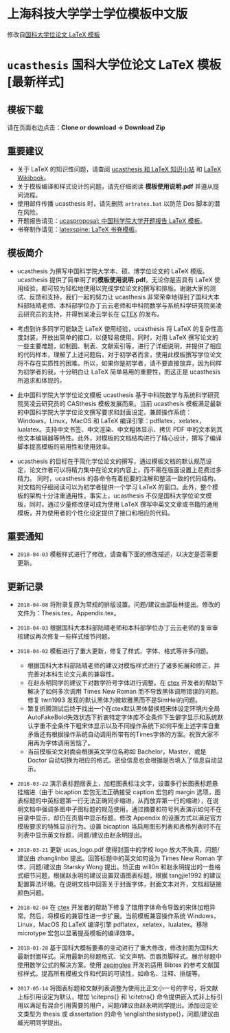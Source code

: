 # 上海科技大学学士学位模板中文版
  修改自[国科大学位论文 LaTeX 模板](https://github.com/mohuangrui/ucasthesis) 

# `ucasthesis` 国科大学位论文 LaTeX 模板 [最新样式]

## 模板下载

请在页面右边点击：**Clone or download -> Download Zip**

## 重要建议

* 关于 LaTeX 的知识性问题，请查阅 [ucasthesis 和 LaTeX 知识小站](https://github.com/mohuangrui/ucasthesis/wiki) 和 [LaTeX Wikibook](https://en.wikibooks.org/wiki/LaTeX)。
* 关于模板编译和样式设计的问题，请先仔细阅读 **模板使用说明.pdf** 并遵从提问流程。
* 使用邮件传播 ucasthesis 时，请先删除 `artratex.bat` 以防范 Dos 脚本的潜在风险。
* 开题报告请见：[ucasproposal: 中国科学院大学开题报告 LaTeX 模板](https://github.com/mohuangrui/ucasproposal)。
* 书脊制作请见：[latexspine: LaTeX 书脊模板](https://github.com/mohuangrui/latexspine)。

## 模板简介
 
* ucasthesis 为撰写中国科学院大学本、硕、博学位论文的 LaTeX 模版。ucasthesis 提供了简单明了的**模板使用说明.pdf**。无论你是否具有 LaTeX 使用经验，都可较为轻松地使用以完成学位论文的撰写和排版。谢谢大家的测试、反馈和支持，我们一起的努力让 ucasthesis 非常荣幸地得到了国科大本科部陆晴老师、本科部学位办丁云云老师和中科院数学与系统科学研究院吴凌云研究员的支持，并得到吴凌云学长在 [CTEX](http://www.ctex.org/HomePage) 的发布。

* 考虑到许多同学可能缺乏 LaTeX 使用经验，ucasthesis 将 LaTeX 的复杂性高度封装，开放出简单的接口，以便轻易使用。同时，对用 LaTeX 撰写论文的一些主要难题，如制图、制表、文献索引等，进行了详细说明，并提供了相应的代码样本，理解了上述问题后，对于初学者而言，使用此模板撰写学位论文将不存在实质性的困难。所以，如果你是初学者，请不要直接放弃，因为同样为初学者的我，十分明白让 LaTeX 简单易用的重要性，而这正是 ucasthesis 所追求和体现的。

* 此中国科学院大学学位论文模板 ucasthesis 基于中科院数学与系统科学研究院吴凌云研究员的 CASthesis 模板发展而来。当前 ucasthesis 模板满足最新的中国科学院大学学位论文撰写要求和封面设定。兼顾操作系统：Windows，Linux，MacOS 和 LaTeX 编译引擎：pdflatex，xelatex，lualatex。支持中文书签、中文渲染、中文粗体显示、拷贝 PDF 中的文本到其他文本编辑器等特性。此外，对模板的文档结构进行了精心设计，撰写了编译脚本提高模板的易用性和使用效率。

* ucasthesis 的目标在于简化学位论文的撰写，通过模板文档的默认规范设定，论文作者可以将精力集中在论文的内容上，而不需在版面设置上花费过多精力。 同时，ucasthesis 的各命令有着扼要的注解和整洁一致的代码结构，对文档的仔细阅读可以为初学者提供一个学习 LaTeX 的窗口。此外，整个模板的架构十分注重通用性，事实上，ucasthesis 不仅是国科大学位论文模板，同时，通过少量修改便可成为使用 LaTeX 撰写中英文文章或书籍的通用模板，并为使用者的个性化设定提供了接口和相应的代码。

## 重要通知

* `2018-04-03` 模板样式进行了修改，请查看下面的修改描述，以决定是否需要更新。

## 更新记录

* `2018-04-08` 将附录复原为常规的排版设置。问题/建议由邵岳林提出。修改的文件为：Thesis.tex，Appendix.tex。

* `2018-04-03` 根据国科大本科部陆晴老师和本科部学位办丁云云老师的复审审核建议再次修复一些样式细节问题。

* `2018-04-02` 模板进行了重大更新，修复了样式、字体、格式等许多问题。

    * 根据国科大本科部陆晴老师的建议对模版样式进行了诸多拓展和修正，并完善对本科生论文元素的兼容性。
    * 在赵永明同学的建议下对数学符号字体进行调整。在 [ctex](https://github.com/CTeX-org/ctex-kit) 开发者的帮助下解决了如何多次调用 Times New Roman 而不导致黑体调用错误的问题。修复 twn1993 发现的默认黑体为微软雅黑而不是SimHei的问题。
    * 繁复折腾测试后终于找出一个在ctex默认黑体替换粗宋体设定环境内全局AutoFakeBold失效状态下折衷特定字体库不全条件下生僻字显示和系统默认字重不全条件下粗宋体显示以及不同操作系统下如何平衡上述字库自重矛盾还有根据操作系统自动调用所带有的Times字体的方案。祝贺大家不用再为字体调用苦恼了。
    * 当前模板论文封面会根据英文学位名称如 Bachelor，Master，或是 Doctor 自动切换为相应的格式。密级信息也会根据是否填入了信息自动显示。

* `2018-03-22` 演示表标题居表上，加粗图表标注文字，设置多行长图表标题悬挂缩进（由于 bicaption 宏包无法正确接受 caption 宏包的 margin 选项，图表标题的中英标题第一行无法正确同步缩进，从而放弃第一行的缩进），在说明文档中强调多图中子图标题的规范使用，通过摘要和符号列表演示如何不在目录中显示，却仍在页眉中显示标题，修改 Appendix 的设置方式以满足官方模板要求的特殊显示行为。设置 bicaption 当启用图形列表和表格列表时不在列表中显示英文标题，问题/建议由赵永明提出。

* `2018-03-21` 更新 ucas_logo.pdf 使得封面中的学校 logo 放大不失真，问题/建议由 zhanglinbo 提出。回答标题中的英文如何设为 Times New Roman 字体，问题/建议由 Starsky Wong 提出。矫正由 will0n 和赵永明提出的一些格式细节问题，根据赵永明的建议设置双语图表标题，根据 tangjie1992 的建议配置算法环境。在说明文档中回答关于封面字体，封面文本对齐，文档超链接颜色问题。

* `2018-02-04` 在 [ctex](https://github.com/CTeX-org/ctex-kit) 开发者的帮助下修复了错用字体命令导致的宋体加粗异常。然后，将模板的兼容性进一步扩展。当前模板兼容操作系统 Windows，Linux，MacOS 和 LaTeX 编译引擎 pdflatex，xelatex，lualatex。移除 microtype 宏包以显著提高模板的编译效率。

* `2018-01-28` 基于国科大模板要素的变动进行了重大修改，修改封面为国科大最新封面样式。采用最新的标题格式、论文声明、页眉页脚样式。展示标题中使用数学公式的解决方案。使用 [zepinglee](https://github.com/zepinglee/gbt7714-bibtex-style) 开发的适用 Bibtex 的参考文献国标样式。提高所有模板文件和代码的可读性，如命名、注释、排版等。

* `2017-05-14` 将图表标题和文献列表调整为使用比正文小一号的字号，将文献上标引用设定为默认，增加 \citepns{} 和 \citetns{} 命令提供嵌入式非上标引用以满足有混合引用需要的用户，问题/建议由赵永明同学提出。添加设定论文类型为 thesis 或 dissertation 的命令 \englishthesistype{}，问题/建议由臧光明同学提出。

